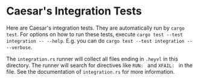 # Caesar's Integration Tests

Here are Caesar's integration tests.
They are automatically run by `cargo test`.
For options on how to run these tests, execute `cargo test --test integration -- --help`.
E.g. you can do `cargo test --test integration -- --verbose`.

The `integration.rs` runner will collect all files ending in `.heyvl` in this directory.
The runner will search for directives like `RUN: ` and `XFAIL: ` in the file.
See the documentation of `integration.rs` for more information.

